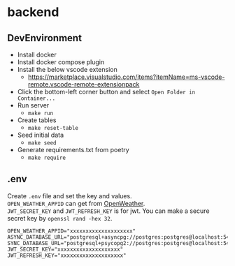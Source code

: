 # backend

## DevEnvironment

- Install docker
- Install docker compose plugin
- Install the below vscode extension
  - https://marketplace.visualstudio.com/items?itemName=ms-vscode-remote.vscode-remote-extensionpack
- Click the bottom-left corner button and select `Open Folder in Container...`
- Run server
  - `make run`
- Create tables
  - `make reset-table`
- Seed initial data
  - `make seed`
- Generate requirements.txt from poetry
  - `make require`

## .env

Create `.env` file and set the key and values.  
`OPEN_WEATHER_APPID` can get from [OpenWeather](https://openweathermap.org/).  
`JWT_SECRET_KEY` and `JWT_REFRESH_KEY` is for jwt. You can make a secure secret key by `openssl rand -hex 32`.

```env
OPEN_WEATHER_APPID="xxxxxxxxxxxxxxxxxxxx"
ASYNC_DATABASE_URL="postgresql+asyncpg://postgres:postgres@localhost:5432/postgres"
SYNC_DATABASE_URL="postgresql+psycopg2://postgres:postgres@localhost:5432/postgres"
JWT_SECRET_KEY="xxxxxxxxxxxxxxxxxxxx"
JWT_REFRESH_KEY="xxxxxxxxxxxxxxxxxxxx"
```
